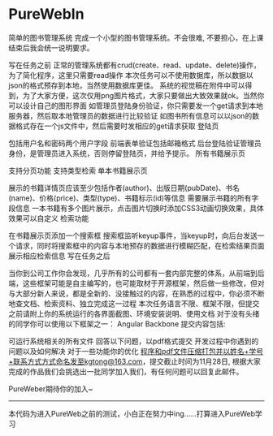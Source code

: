 PureWebIn
=========

简单的图书管理系统
完成一个小型的图书管理系统。不会很难, 不要担心，在上课结束后我会统一说明要求。

写在任务之前
正常的管理系统都有crud(create、read、update、delete)操作，为了简化程序，这里只需要read操作
本次任务可以不使用数据库，所以数据以json的格式预存到本地，当然使用数据库更佳。
系统的视觉稿在附件中可以得到，为了大家方便，这次仅用png图片格式，大家只要做出大致效果就ok。当然你可以设计自己的图形界面
如管理员登陆身份验证，你只需要发一个get请求到本地服务器，然后取本地管理员的数据进行比较验证
如图书所有信息可以以json的数据格式存在一个js文件中，然后需要时发相应的get请求获取
登陆页

包括用户名和密码两个用户字段
前端表单验证包括邮箱格式
后台登陆验证管理员身份，是管理员进入系统，否则停留登陆页，并给予提示。
所有书籍展示页

支持分页功能
支持类型检索
单本书籍展示页

展示的书籍详情页应该至少包括作者(author)、出版日期(pubDate)、书名(name)、价格(price)、类型(type)、书籍标示(id)等信息
需要展示书籍的所有字段信息
一本书籍有多个图片展示，点击图片切换时添加CSS3动画切换效果，具体效果可以自定义
检索功能

在书籍展示页添加一个搜索框
搜索框监听keyup事件，当keyup时，向后台发送一个请求，同时将搜索框中的内容与本地预存的数据进行模糊匹配，在检索结果页面展示相应检索信息
写在任务之后

当你到公司工作你会发现，几乎所有的公司都有一套内部完整的体系，从前端到后端，这些框架可能是自主编写的，也可能取材于开源框架，然后做一些修改，但对与大部分新人来说，都是全新的、没接触过的内容，在熟悉的过程中，你必须不断地查文档、检索资料、独立完成这一过程
本次任务语言不限、框架不限，但提交之前请附上你的系统运行的各界面截图、环境安装说明、使用文档
对于没有头绪的同学你可以使用以下框架之一：
Angular
Backbone
提交内容包括:

可运行系统相关的所有文件
回答以下问题，以pdf格式提交
开发过程中你遇到的问题以及如何解决
对于一些功能你的优化
程序和pdf文件压缩打包并以姓名+学号+联系方式方式命名发至kgtong@163.com，提交截止时间为11月28日, 根据大家完成的作品我们会挑选出一批同学加入我们，有任何问题可以回复此邮件。

PureWeber期待你的加入~

--------

本代码为进入PureWeb之前的测试，小白正在努力中ing……打算进入PureWeb学习
